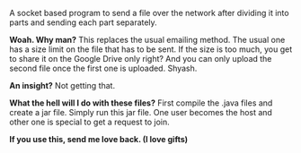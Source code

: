 A socket based program to send a file over the network after dividing it into parts and sending each part separately.

**Woah. Why man?**
This replaces the usual emailing method. The usual one has a size limit on the file that has to be sent. If the size is too much,
you get to share it on the Google Drive only right?
And you can only upload the second file once the first one is uploaded. Shyash. 

**An insight?**
Not getting that. 

**What the hell will I do with these files?**
First compile the .java files and create a jar file. Simply run this jar file. One user becomes the host and other one is special
to get a request to join.

**If you use this, send me love back. (I love gifts)**
